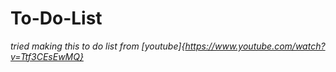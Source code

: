 # To-Do-List
*tried making this to do list from [youtube]{https://www.youtube.com/watch?v=Ttf3CEsEwMQ}*
